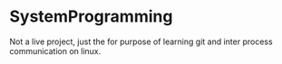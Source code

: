 # SystemProgramming

Not a live project, just the for purpose of learning git and inter process communication on linux.
